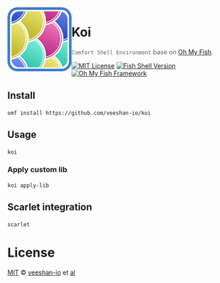 <img src="./logo.webp" align="left" width="144px" height="144px"/>

# Koi

> `Comfort Shell Environment` base on [Oh My Fish][omf-link].

[![MIT License](https://img.shields.io/badge/license-MPL2.0-007EC7.svg?style=flat-square)](/LICENSE)
[![Fish Shell Version](https://img.shields.io/badge/fish-v3.0.2-007EC7.svg?style=flat-square)](https://fishshell.com)
[![Oh My Fish Framework](https://img.shields.io/badge/Oh%20My%20Fish-Framework-007EC7.svg?style=flat-square)](https://www.github.com/oh-my-fish/oh-my-fish)

## Install

```fish
omf install https://github.com/veeshan-io/koi
```

## Usage

```fish
koi
```

### Apply custom lib

```fish
koi apply-lib
```

## Scarlet integration

```fish
scarlet
```

# License

[MIT][mit] © [veeshan-io][author] et [al][contributors]

[mit]:            https://opensource.org/licenses/MIT
[author]:         https://github.com/veeshan-io
[contributors]:   https://github.com/veeshan-io/plugin-koi/graphs/contributors
[omf-link]:       https://www.github.com/oh-my-fish/oh-my-fish

[license-badge]:  https://img.shields.io/badge/license-MIT-007EC7.svg?style=flat-square
